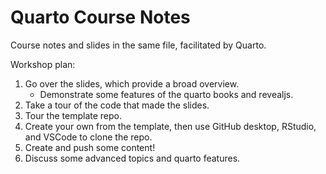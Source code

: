 # Quarto Course Notes

Course notes and slides in the same file, facilitated by Quarto.

Workshop plan:

1. Go over the slides, which provide a broad overview.
    - Demonstrate some features of the quarto books and revealjs.
2. Take a tour of the code that made the slides.
2. Tour the template repo.
3. Create your own from the template, then use GitHub desktop, RStudio, and VSCode to clone the repo.
4. Create and push some content!
5. Discuss some advanced topics and quarto features.
